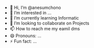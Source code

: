 - 👋 Hi, I’m @anesumchono
- 👀 I’m interested in ...
- 🌱 I’m currently learning Informatic
- 💞️ I’m looking to collaborate on Projects
- 📫 How to reach me my eamil dms 
- 😄 Pronouns: ...
- ⚡ Fun fact: ...

<!---
anesumchono/anesumchono is a ✨ special ✨ repository because its `README.md` (this file) appears on your GitHub profile.
You can click the Preview link to take a look at your changes.
--->
